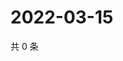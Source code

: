 # 2022-03-15

共 0 条

<!-- BEGIN WEIBO -->
<!-- 最后更新时间 Tue Mar 15 2022 04:16:37 GMT+0800 (China Standard Time) -->

<!-- END WEIBO -->
